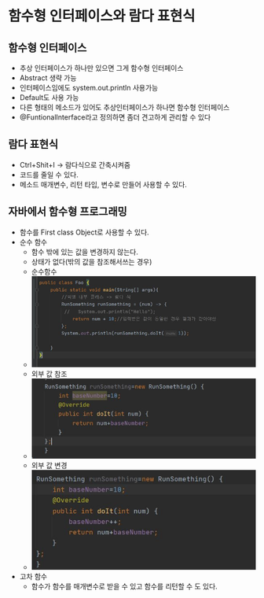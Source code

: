 # 함수형 인터페이스와 람다 표현식
## 함수형 인터페이스
-	추상 인터페이스가 하나만 있으면 그게 함수형 인터페이스
-	Abstract 생략 가능
-	인터페이스임에도 system.out.println 사용가능
-	Default도 사용 가능
-	다른 형태의 메소드가 있어도 추상인터페이스가 하나면 함수형 인터페이스
-	@FuntionalInterface라고 정의하면 좀더 견고하게 관리할 수 있다
## 람다 표현식
-	Ctrl+Shit+I -> 람다식으로 간축시켜줌
- 코드를 줄일 수 있다.
- 메소드 매개변수, 리턴 타입, 변수로 만들어 사용할 수 있다.

## 자바에서 함수형 프로그래밍
- 함수를 First class Object로 사용할 수 있다.
- 순수 함수 
    - 함수 밖에 있는 값을 변경하지 않는다.
    - 상태가 없다(밖의 값을 참조해서쓰는 경우)
    - 순수함수
    - ![alt](사진\\good-doit.JPG)
    - 외부 값 참조
    - ![alt](사진\\bad-doit.JPG)
    - 외부 값 변경
    - ![alt](사진\\bad-doit2.JPG)
- 고차 함수 
    - 함수가 함수를 매개변수로 받을 수 있고 함수를 리턴할 수 도 있다.
